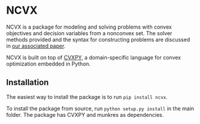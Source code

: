 NCVX
====

NCVX is a package for modeling and solving problems with convex objectives and decision variables from a nonconvex set.
The solver methods provided and the syntax for constructing problems are discussed in [our associated paper](http://stanford.edu/~boyd/papers/ncvx.html).

NCVX is built on top of [CVXPY](http://www.cvxpy.org/),
a domain-specific language for convex optimization embedded in Python.

Installation
------------

The easiest way to install the package is to run ``pip install ncvx``.

To install the package from source, run ``python setup.py install`` in the main folder.
The package has CVXPY and munkres as dependencies.
